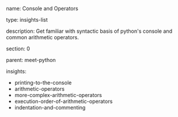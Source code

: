 name: Console and Operators

type: insights-list

description: Get familiar with syntactic basis of python's console and common arithmetic operators.

section: 0

parent: meet-python

insights:
  - printing-to-the-console
  - arithmetic-operators
  - more-complex-arithmetic-operators
  - execution-order-of-arithmetic-operators
  - indentation-and-commenting
